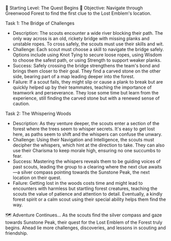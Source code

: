 🌟 Starting Level: The Quest Begins 🌟
Objective: Navigate through Greenwood Forest to find the first clue to the Lost Emblem's location.

Task 1: The Bridge of Challenges

- Description: The scouts encounter a wide river blocking their path. The only way across is an old, rickety bridge with missing planks and unstable ropes. To cross safely, the scouts must use their skills and wit.
- Challenge: Each scout must choose a skill to navigate the bridge safely. Options include using Knot Tying to secure loose ropes, using Wisdom to choose the safest path, or using Strength to support weaker planks.
- Success: Safely crossing the bridge strengthens the team's bond and brings them closer to their goal. They find a carved stone on the other side, bearing part of a map leading deeper into the forest.
- Failure: If a scout fails, they might slip or cause a plank to break but are quickly helped up by their teammates, teaching the importance of teamwork and perseverance. They lose some time but learn from the experience, still finding the carved stone but with a renewed sense of caution.

Task 2: The Whispering Woods

- Description: As they venture deeper, the scouts enter a section of the forest where the trees seem to whisper secrets. It's easy to get lost here, as paths seem to shift and the whispers can confuse the unwary.
- Challenge: Using their Navigation and Intelligence, the scouts must decipher the whispers, which hint at the direction to take. They can also use their Charisma to keep morale high, ensuring no one succumbs to fear.
- Success: Mastering the whispers reveals them to be guiding voices of past scouts, leading the group to a clearing where the next clue awaits—a silver compass pointing towards the Sunstone Peak, the next location on their quest.
- Failure: Getting lost in the woods costs time and might lead to encounters with harmless but startling forest creatures, teaching the scouts the value of patience and attention to detail. Eventually, a kindly forest spirit or a calm scout using their special ability helps them find the way.

🗺️ Adventure Continues...
As the scouts find the silver compass and gaze towards Sunstone Peak, their quest for the Lost Emblem of the Forest truly begins. Ahead lie more challenges, discoveries, and lessons in scouting and friendship.
